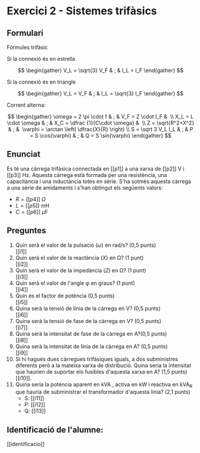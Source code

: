 # Exercici 2 - Sistemes trifàsics

## Formulari

Fórmules trifàsic

Si la connexió és en estrella

$$
\begin{gather}
V_L = \sqrt{3} V_F    &    ;    &    I_L = I_F
\end{gather}
$$

Si la connexió és en triangle

$$
\begin{gather}
V_L = V_F    &    ;    &    I_L = \sqrt{3} I_F
\end{gather}
$$

Corrent alterna:

$$
\begin{gather}
\omega = 2 \pi \cdot f & ; & V_F = Z \cdot I_F &  \\ 
X_L = L \cdot \omega & ; & X_C = \dfrac {1}{C\cdot \omega} &  \\
Z = \sqrt{R^2+X^2} & ; &  \varphi = \arctan \left( \dfrac{X}{R} \right) \\
S = \sqrt 3 V_L I_L & ; & P = S \cos(\varphi) & ; & Q = S \sin(\varphi)
\end{gather}
$$


## Enunciat

Es té una càrrega trifàsica connectada en [[p1]] a una xarxa de [[p2]] V i [[p3]] Hz. Aquesta càrrega està formada per una resistència, una capacitància i una inductància totes en sèrie. S'ha sotmès aquesta càrrega a una sèrie de amidaments i s'han obtingut els següents valors:

- $R = [[p4]]~\Omega$
- $L = [[p5]]~\text{mH}$
- $C = [[p6]]~\mu\text{F}$

## Preguntes

1. Quin serà el valor de la pulsació ($\omega$) en rad/s? (0,5 punts) <br/> 
[[i1]]
2. Quin serà el valor de la reactància ($X$) en Ω? (1 punt)<br/>
[[i2]]
3. Quin serà el valor de la impedància ($Z$) en Ω? (1 punt)<br/>
[[i3]]
4. Quin serà el valor de l'angle φ en graus? (1 punt)<br/>
[[i4]]
5. Quin és el factor de potència (0,5 punts) <br/> 
[[i5]]
6. Quina serà la tensió de línia de la càrrega en V? (0,5 punts) <br/> 
[[i6]]
7. Quina serà la tensió de fase de la càrrega en V? (0,5 punts) <br/> 
[[i7]]
8. Quina serà la intensitat de fase de la càrrega en A?(0,5 punts) <br/> [[i8]]
9. Quina serà la intensitat de línia de la càrrega en A? (0,5 punts) <br/> [[i9]]
10. Si hi hagués dues càrregues trifàsiques iguals, a dos subministres diferents però a la mateixa xarxa de distribució. Quina seria la intensitat que haurien de suportar els fusibles d'aquesta xarxa en A? (1,5 punts)<br/>
[[i10]].
11. Quina seria la potència aparent en kVA , activa en kW  i reactiva en kVA<sub>R</sub>  que hauria de subministrar el transformador d'aquesta línia? (2,1 punts)
	- S: [[i11]]
	- P: [[i12]]
	- Q: [[i13]]

## Identificació de l'alumne:

[[identificacio]]
